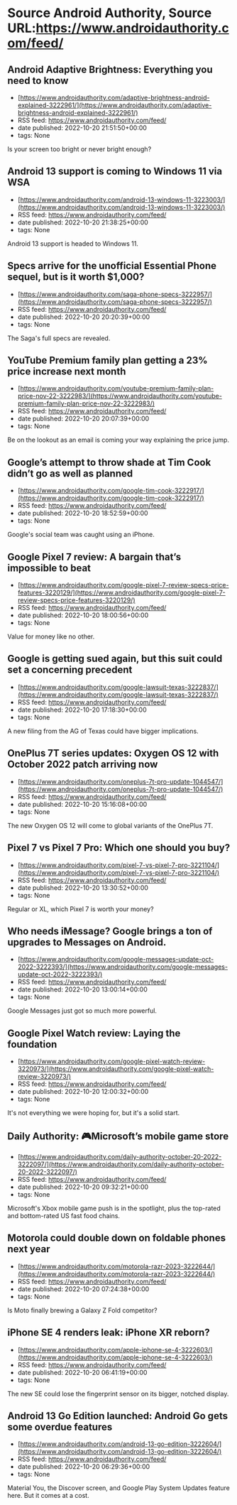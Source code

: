 # Source Android Authority, Source URL:https://www.androidauthority.com/feed/

## Android Adaptive Brightness: Everything you need to know
 - [https://www.androidauthority.com/adaptive-brightness-android-explained-3222961/](https://www.androidauthority.com/adaptive-brightness-android-explained-3222961/)
 - RSS feed: https://www.androidauthority.com/feed/
 - date published: 2022-10-20 21:51:50+00:00
 - tags: None

Is your screen too bright or never bright enough?

## Android 13 support is coming to Windows 11 via WSA
 - [https://www.androidauthority.com/android-13-windows-11-3223003/](https://www.androidauthority.com/android-13-windows-11-3223003/)
 - RSS feed: https://www.androidauthority.com/feed/
 - date published: 2022-10-20 21:38:25+00:00
 - tags: None

Android 13 support is headed to Windows 11.

## Specs arrive for the unofficial Essential Phone sequel, but is it worth $1,000?
 - [https://www.androidauthority.com/saga-phone-specs-3222957/](https://www.androidauthority.com/saga-phone-specs-3222957/)
 - RSS feed: https://www.androidauthority.com/feed/
 - date published: 2022-10-20 20:20:39+00:00
 - tags: None

The Saga's full specs are revealed.

## YouTube Premium family plan getting a 23% price increase next month
 - [https://www.androidauthority.com/youtube-premium-family-plan-price-nov-22-3222983/](https://www.androidauthority.com/youtube-premium-family-plan-price-nov-22-3222983/)
 - RSS feed: https://www.androidauthority.com/feed/
 - date published: 2022-10-20 20:07:39+00:00
 - tags: None

Be on the lookout as an email is coming your way explaining the price jump.

## Google’s attempt to throw shade at Tim Cook didn’t go as well as planned
 - [https://www.androidauthority.com/google-tim-cook-3222917/](https://www.androidauthority.com/google-tim-cook-3222917/)
 - RSS feed: https://www.androidauthority.com/feed/
 - date published: 2022-10-20 18:52:59+00:00
 - tags: None

Google's social team was caught using an iPhone.

## Google Pixel 7 review: A bargain that’s impossible to beat
 - [https://www.androidauthority.com/google-pixel-7-review-specs-price-features-3220129/](https://www.androidauthority.com/google-pixel-7-review-specs-price-features-3220129/)
 - RSS feed: https://www.androidauthority.com/feed/
 - date published: 2022-10-20 18:00:56+00:00
 - tags: None

Value for money like no other.

## Google is getting sued again, but this suit could set a concerning precedent
 - [https://www.androidauthority.com/google-lawsuit-texas-3222837/](https://www.androidauthority.com/google-lawsuit-texas-3222837/)
 - RSS feed: https://www.androidauthority.com/feed/
 - date published: 2022-10-20 17:18:30+00:00
 - tags: None

A new filing from the AG of Texas could have bigger implications.

## OnePlus 7T series updates: Oxygen OS 12 with October 2022 patch arriving now
 - [https://www.androidauthority.com/oneplus-7t-pro-update-1044547/](https://www.androidauthority.com/oneplus-7t-pro-update-1044547/)
 - RSS feed: https://www.androidauthority.com/feed/
 - date published: 2022-10-20 15:16:08+00:00
 - tags: None

The new Oxygen OS 12 will come to global variants of the OnePlus 7T.

## Pixel 7 vs Pixel 7 Pro: Which one should you buy?
 - [https://www.androidauthority.com/pixel-7-vs-pixel-7-pro-3221104/](https://www.androidauthority.com/pixel-7-vs-pixel-7-pro-3221104/)
 - RSS feed: https://www.androidauthority.com/feed/
 - date published: 2022-10-20 13:30:52+00:00
 - tags: None

Regular or XL, which Pixel 7 is worth your money?

## Who needs iMessage? Google brings a ton of upgrades to Messages on Android.
 - [https://www.androidauthority.com/google-messages-update-oct-2022-3222393/](https://www.androidauthority.com/google-messages-update-oct-2022-3222393/)
 - RSS feed: https://www.androidauthority.com/feed/
 - date published: 2022-10-20 13:00:14+00:00
 - tags: None

Google Messages just got so much more powerful.

## Google Pixel Watch review: Laying the foundation
 - [https://www.androidauthority.com/google-pixel-watch-review-3220973/](https://www.androidauthority.com/google-pixel-watch-review-3220973/)
 - RSS feed: https://www.androidauthority.com/feed/
 - date published: 2022-10-20 12:00:32+00:00
 - tags: None

It's not everything we were hoping for, but it's a solid start.

## Daily Authority: 🎮Microsoft’s mobile game store
 - [https://www.androidauthority.com/daily-authority-october-20-2022-3222097/](https://www.androidauthority.com/daily-authority-october-20-2022-3222097/)
 - RSS feed: https://www.androidauthority.com/feed/
 - date published: 2022-10-20 09:32:21+00:00
 - tags: None

Microsoft's Xbox mobile game push is in the spotlight, plus the top-rated and bottom-rated US fast food chains.

## Motorola could double down on foldable phones next year
 - [https://www.androidauthority.com/motorola-razr-2023-3222644/](https://www.androidauthority.com/motorola-razr-2023-3222644/)
 - RSS feed: https://www.androidauthority.com/feed/
 - date published: 2022-10-20 07:24:38+00:00
 - tags: None

Is Moto finally brewing a Galaxy Z Fold competitor?

## iPhone SE 4 renders leak: iPhone XR reborn?
 - [https://www.androidauthority.com/apple-iphone-se-4-3222603/](https://www.androidauthority.com/apple-iphone-se-4-3222603/)
 - RSS feed: https://www.androidauthority.com/feed/
 - date published: 2022-10-20 06:41:19+00:00
 - tags: None

The new SE could lose the fingerprint sensor on its bigger, notched display.

## Android 13 Go Edition launched: Android Go gets some overdue features
 - [https://www.androidauthority.com/android-13-go-edition-3222604/](https://www.androidauthority.com/android-13-go-edition-3222604/)
 - RSS feed: https://www.androidauthority.com/feed/
 - date published: 2022-10-20 06:29:36+00:00
 - tags: None

Material You, the Discover screen, and Google Play System Updates feature here. But it comes at a cost.
